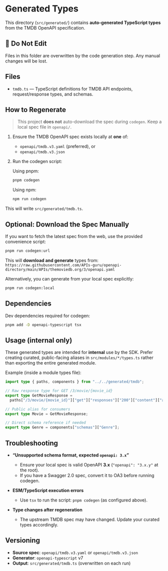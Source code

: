 # Generated Types

This directory (`src/generated/`) contains **auto-generated TypeScript types** from the TMDB OpenAPI specification.

## 🚫 Do Not Edit

Files in this folder are overwritten by the code generation step. Any manual changes will be lost.

## Files

- `tmdb.ts` — TypeScript definitions for TMDB API endpoints, request/response types, and schemas.

## How to Regenerate

> This project **does not** auto-download the spec during `codegen`. Keep a local spec file in `openapi/`.

1. Ensure the TMDB OpenAPI spec exists locally at **one** of:
   - `openapi/tmdb.v3.yaml` (preferred), or
   - `openapi/tmdb.v3.json`

2. Run the codegen script:

   Using pnpm:
   ```bash
   pnpm codegen
   ```

   Using npm:
   ```bash
   npm run codegen
   ```

This will write `src/generated/tmdb.ts`.

## Optional: Download the Spec Manually

If you want to fetch the latest spec from the web, use the provided convenience script:

```bash
pnpm run codegen:url
```

This will **download and generate** types from:
`https://raw.githubusercontent.com/APIs-guru/openapi-directory/main/APIs/themoviedb.org/3/openapi.yaml`

Alternatively, you can generate from your local spec explicitly:

```bash
pnpm run codegen:local
```

## Dependencies

Dev dependencies required for codegen:

```bash
pnpm add -D openapi-typescript tsx
```

## Usage (internal only)

These generated types are intended for **internal** use by the SDK. Prefer creating curated, public-facing aliases in `src/modules/*/types.ts` rather than exporting the entire generated module.

Example (inside a module types file):

```ts
import type { paths, components } from "../../generated/tmdb";

// Raw response type for GET /3/movie/{movie_id}
export type GetMovieResponse =
  paths["/3/movie/{movie_id}"]["get"]["responses"]["200"]["content"]["application/json"];

// Public alias for consumers
export type Movie = GetMovieResponse;

// Direct schema reference if needed
export type Genre = components["schemas"]["Genre"];
```

## Troubleshooting

- **“Unsupported schema format, expected `openapi: 3.x`”**
  - Ensure your local spec is valid OpenAPI **3.x** (`"openapi": "3.x.y"` at the root).
  - If you have a Swagger 2.0 spec, convert it to OA3 before running codegen.

- **ESM/TypeScript execution errors**
  - Use `tsx` to run the script: `pnpm codegen` (as configured above).

- **Type changes after regeneration**
  - The upstream TMDB spec may have changed. Update your curated types accordingly.

## Versioning

- **Source spec**: `openapi/tmdb.v3.yaml` or `openapi/tmdb.v3.json`
- **Generator**: `openapi-typescript` v7
- **Output**: `src/generated/tmdb.ts` (overwritten on each run)
